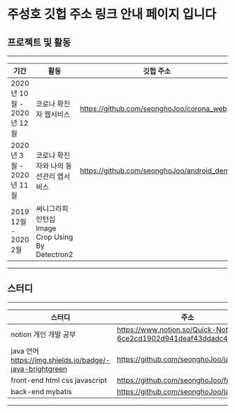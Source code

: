 
# 주성호 깃헙 주소 링크 안내 페이지 입니다

## 프로젝트 및 활동
* * *

기간|활동|깃헙 주소|
--- | --- | ---|
2020년 10월 - 2020년 12월 |코로나 확진자 웹서비스 | https://github.com/seonghoJoo/corona_web 
2020년 3월 - 2020년 11월 | 코로나 확진자와 나의 동선관리 앱서비스 | https://github.com/seonghoJoo/android_demo
2019 12월 - 2020 2월 | 써니그라피 인턴십 Image Crop Using By Detectron2 | 
* * *

## 스터디
* * *
스터디 | 주소|
 --- | --- |
notion 개인 개발 공부 | https://www.notion.so/Quick-Note-6ce2cd1902d941deaf43ddadc42b5832
java 언어 https://img.shields.io/badge/-java-brightgreen | https://github.com/seonghoJoo/java_basic 
front-end html css javascript | https://github.com/seonghoJoo/front-end
 back-end mybatis | https://github.com/seonghoJoo/java_web
* * *


